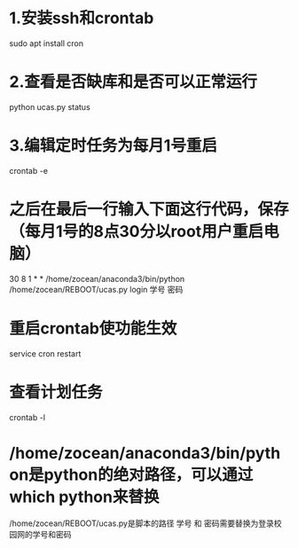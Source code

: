 # 1.安装ssh和crontab
sudo apt install cron

# 2.查看是否缺库和是否可以正常运行
python ucas.py status 

# 3.编辑定时任务为每月1号重启
crontab -e
# 之后在最后一行输入下面这行代码，保存（每月1号的8点30分以root用户重启电脑）
30 8 1 * * /home/zocean/anaconda3/bin/python /home/zocean/REBOOT/ucas.py login 学号 密码

# 重启crontab使功能生效
service cron restart

# 查看计划任务
crontab -l



# /home/zocean/anaconda3/bin/python是python的绝对路径，可以通过which python来替换
/home/zocean/REBOOT/ucas.py是脚本的路径
学号 和 密码需要替换为登录校园网的学号和密码